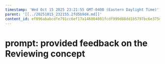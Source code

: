 ```yaml
---
timestamp: 'Wed Oct 15 2025 23:21:55 GMT-0400 (Eastern Daylight Time)'
parent: '[[../20251015_232155.2fd5b9d4.md]]'
content_id: ef096ababcdfe791cc6ef17a146004801fcdf999d88dd1b5797bc6e375dd8abe
---
```


# prompt: provided feedback on the Reviewing concept
